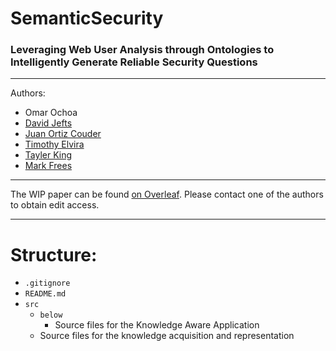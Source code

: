 # SemanticSecurity
### Leveraging Web User Analysis through Ontologies to Intelligently Generate Reliable Security Questions

***

Authors:
- Omar Ochoa
- [David Jefts](https://www.github.com/elkshadow5)
- [Juan Ortiz Couder](https://www.github.com/ortizcoj)
- [Timothy Elvira](https://github.com/A-J-S97)
- [Tayler King](https://www.github.com/PikaChuBolt)
- [Mark Frees](https://github.com/SHOTOVERICE)

***

The WIP paper can be found [on Overleaf](https://www.overleaf.com/read/tbcrsyydrrkq#904c5e). Please contact one of the authors to obtain edit access.

***

# Structure:
- `.gitignore`
- `README.md`
- `src`
  - `below`
    - Source files for the Knowledge Aware Application
  - Source files for the knowledge acquisition and representation
